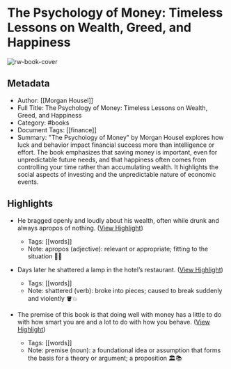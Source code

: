 # The Psychology of Money: Timeless Lessons on Wealth, Greed, and Happiness

![rw-book-cover](https://readwise-assets.s3.amazonaws.com/media/uploaded_book_covers/profile_1050896/_1WweQPMWZoda3G_vHFNgjDEFvUTPG9LMBMrJEfxUnk-cover-cover.jpeg)

## Metadata
- Author: [[Morgan Housel]]
- Full Title: The Psychology of Money: Timeless Lessons on Wealth, Greed, and Happiness
- Category: #books
- Document Tags: [[finance]] 
- Summary: "The Psychology of Money" by Morgan Housel explores how luck and behavior impact financial success more than intelligence or effort. The book emphasizes that saving money is important, even for unpredictable future needs, and that happiness often comes from controlling your time rather than accumulating wealth. It highlights the social aspects of investing and the unpredictable nature of economic events.

## Highlights
- He bragged openly and loudly about his wealth, often while drunk and always apropos of nothing. ([View Highlight](https://read.readwise.io/read/01jd75rz59x430dhjdm86mnfxf))
    - Tags: [[words]] 
    - Note: apropos (adjective): relevant or appropriate; fitting to the situation 🎯💬

- Days later he shattered a lamp in the hotel’s restaurant. ([View Highlight](https://read.readwise.io/read/01jd75txxkpym5gf5tpcfe9md5))
    - Tags: [[words]] 
    - Note: shattered (verb): broke into pieces; caused to break suddenly and violently 🪣💥

- The premise of this book is that doing well with money has a little to do with how smart you are and a lot to do with how you behave. ([View Highlight](https://read.readwise.io/read/01jd75wt9ajmwdbhwct2pvcrh6))
    - Tags: [[words]] 
    - Note: premise (noun): a foundational idea or assumption that forms the basis for a theory or argument; a proposition 🏛️📚

